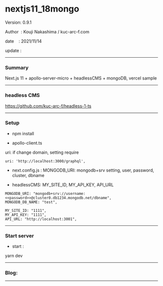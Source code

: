 ﻿# nextjs11_18mongo

 Version: 0.9.1

 Author  : Kouji Nakashima / kuc-arc-f.com

 date    : 2021/11/14

 update  :

***
### Summary

Next.js 11 + apollo-server-micro + headlessCMS + mongoDB, vercel sample


***
### headless CMS

https://github.com/kuc-arc-f/headless-1-ts

***
### Setup

* npm install

* apollo-client.ts

uri: if change domain, setting require
```
uri: 'http://localhost:3000/graphql',
```

* next.config.js : MONGODB_URI: mongodb+srv setting, user, password, cluster, dbname

* headlessCMS: MY_SITE_ID, MY_API_KEY, API_URL

```
MONGODB_URI: "mongodb+srv://username:<<password>>@cluster0.db1234.mongodb.net/dbname",
MONGODB_DB_NAME: "test",

MY_SITE_ID: "1111",
MY_API_KEY: "1111",
API_URL: "http://localhost:3001",
```


***
### Start server
* start :

yarn dev

***
### Blog:


***

